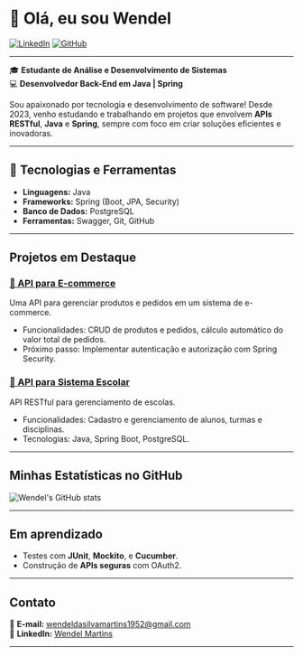 # 👋 Olá, eu sou Wendel

[![LinkedIn](https://img.shields.io/badge/LinkedIn-Wendel%20Martins-blue?style=flat-square&logo=linkedin)](https://www.linkedin.com/in/wendel-silva-9ba630265)
[![GitHub](https://img.shields.io/badge/GitHub-Wendoxx-lightgrey?style=flat-square&logo=github)](https://github.com/wendoxx)

---

🎓 **Estudante de Análise e Desenvolvimento de Sistemas**  
💻 **Desenvolvedor Back-End em Java | Spring**  

Sou apaixonado por tecnologia e desenvolvimento de software! Desde 2023, venho estudando e trabalhando em projetos que envolvem **APIs RESTful**, **Java** e **Spring**, sempre com foco em criar soluções eficientes e inovadoras.  



---

## 🚀 Tecnologias e Ferramentas
- **Linguagens:** Java
- **Frameworks:** Spring (Boot, JPA, Security)  
- **Banco de Dados:** PostgreSQL  
- **Ferramentas:** Swagger, Git, GitHub  

---

##  Projetos em Destaque
### [📌 API para E-commerce](https://github.com/wendoxx/e-commerce-api)
Uma API para gerenciar produtos e pedidos em um sistema de e-commerce.  
- Funcionalidades: CRUD de produtos e pedidos, cálculo automático do valor total de pedidos.  
- Próximo passo: Implementar autenticação e autorização com Spring Security.  

### [📌 API para Sistema Escolar](https://github.com/wendoxx/School-system)
API RESTful para gerenciamento de escolas.  
- Funcionalidades: Cadastro e gerenciamento de alunos, turmas e disciplinas.  
- Tecnologias: Java, Spring Boot, PostgreSQL.

---

## Minhas Estatísticas no GitHub
![Wendel's GitHub stats](https://github-readme-stats.vercel.app/api?username=wendoxx&show_icons=true&theme=radical)

---

## Em aprendizado
- Testes com **JUnit**, **Mockito**, e **Cucumber**.  
- Construção de **APIs seguras** com OAuth2.  

---

## Contato
📧 **E-mail:** wendeldasilvamartins1952@gmail.com  
📱 **LinkedIn:** [Wendel Martins](https://www.linkedin.com/in/wendel-silva-9ba630265/)  

---
